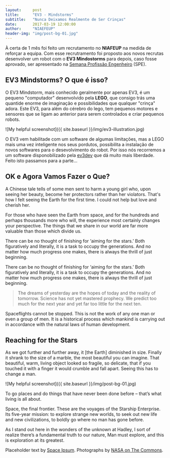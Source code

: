 ```yaml
---
layout:     post
title:      "EV3 - Mindstorms"
subtitle:   "Nunca Deixamos Realmente de Ser Crinças"
date:       2017-03-19 12:00:00
author:     "NIAEFEUP"
header-img: "img/post-bg-01.jpg"
---
```


<p>À certa de 1 mês foi feito um recrutamento no <b>NIAFEUP</b> na medida de reforçar a equipa. Com esse recrutramento foi proposto aos novos recrutas desenvolver um robot com o <b>EV3 Mindostorms</b> para depois, caso fosse aprovado, ser apresentado na <a href="https://paginas.fe.up.pt/~escolas/index.php/">Semana Profissão Engenheiro</a> (SPE).</p>

<h2 class="section-heading">EV3 Mindstorms? O que é isso?</h2>

<p>O EV3 Mindstorm, mais conhecido geralmente por apenas EV3, é um pequeno "computador" desenvolvido pela <b>LEGO</b>, que consigo trás uma quantide enorme de imaginação e possibilidades que qualquer "crinça" adora. Este EV3, para além do cérebro do lego, tem pequenos motores e sensores que se ligam ao anterior para serem controlados e criar pequenos robots.</p>

![My helpful screenshot]({{ site.baseurl }}/img/ev3-illustration.jpg)

<p>O EV3 vem habilitade com um software de algumas limitações, mas a LEGO mais uma vez inteligente nos seus pordutos, possibilita a instalação de novos softwares para o desevolvimento do robot. Por isso nós recorremos a um software disponobilizado pela <a href="http://www.ev3dev.org/">ev3dev</a> que dá muito mais liberdade. Feito isto passamos para a parte...</p>

<h2 class="section-heading">OK e Agora Vamos Fazer o Que?</h2>

<p>A Chinese tale tells of some men sent to harm a young girl who, upon seeing her beauty, become her protectors rather than her violators. That's how I felt seeing the Earth for the first time. I could not help but love and cherish her.</p>

<p>For those who have seen the Earth from space, and for the hundreds and perhaps thousands more who will, the experience most certainly changes your perspective. The things that we share in our world are far more valuable than those which divide us.</p>


<p>There can be no thought of finishing for ‘aiming for the stars.’ Both figuratively and literally, it is a task to occupy the generations. And no matter how much progress one makes, there is always the thrill of just beginning.</p>

<p>There can be no thought of finishing for ‘aiming for the stars.’ Both figuratively and literally, it is a task to occupy the generations. And no matter how much progress one makes, there is always the thrill of just beginning.</p>

<blockquote>The dreams of yesterday are the hopes of today and the reality of tomorrow. Science has not yet mastered prophecy. We predict too much for the next year and yet far too little for the next ten.</blockquote>

<p>Spaceflights cannot be stopped. This is not the work of any one man or even a group of men. It is a historical process which mankind is carrying out in accordance with the natural laws of human development.</p>

<h2 class="section-heading">Reaching for the Stars</h2>

<p>As we got further and further away, it [the Earth] diminished in size. Finally it shrank to the size of a marble, the most beautiful you can imagine. That beautiful, warm, living object looked so fragile, so delicate, that if you touched it with a finger it would crumble and fall apart. Seeing this has to change a man.</p>



![My helpful screenshot]({{ site.baseurl }}/img/post-bg-01.jpg)


<span class="caption text-muted">To go places and do things that have never been done before – that’s what living is all about.</span>

<p>Space, the final frontier. These are the voyages of the Starship Enterprise. Its five-year mission: to explore strange new worlds, to seek out new life and new civilizations, to boldly go where no man has gone before.</p>

<p>As I stand out here in the wonders of the unknown at Hadley, I sort of realize there’s a fundamental truth to our nature, Man must explore, and this is exploration at its greatest.</p>

<p>Placeholder text by <a href="http://spaceipsum.com/">Space Ipsum</a>. Photographs by <a href="https://www.flickr.com/photos/nasacommons/">NASA on The Commons</a>.</p>
